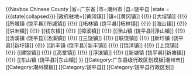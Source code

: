 {{Navbox Chinese County
|省=广东省
|市=潮州市
|县=饶平县
|state = {{{state<includeonly>|collapsed</includeonly>}}}
|政府驻地=[[黄冈镇]]
|镇=[[黄冈镇]] {{!}} [[大埕镇]] {{!}} [[所城镇 (饶平县)|所城镇]] {{!}} [[柘林镇 (饶平县)|柘林镇]] {{!}} [[海山镇]] {{!}} [[汫洲镇]] {{!}} [[钱东镇]] {{!}} [[樟溪镇]] {{!}} [[浮山镇 (饶平县)|浮山镇]] {{!}} [[汤溪镇 (饶平县)|汤溪镇]] {{!}} [[三饶镇]] {{!}} [[联饶镇]] {{!}} [[新圩镇 (饶平县)|新圩镇]] {{!}} [[新丰镇 (饶平县)|新丰镇]] {{!}} [[饶洋镇]] {{!}} [[上饶镇]] {{!}} [[建饶镇]] {{!}} [[高堂镇]] {{!}} [[浮滨镇]] {{!}} [[新塘镇 (饶平县)|新塘镇]] {{!}} [[东山镇 (饶平县)|东山镇]]
}}<noinclude>
[[Category:广东县级行政区划模板|潮州市]]
[[Category:潮州模板]]
[[Category:饶平县]]
[[Category:饶平县行政区划]]
</noinclude>